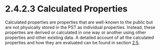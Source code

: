 <html dir="LTR" xmlns:mshelp="http://msdn.microsoft.com/mshelp" xmlns:ddue="http://ddue.schemas.microsoft.com/authoring/2003/5" xmlns:xlink="http://www.w3.org/1999/xlink" xmlns:tool="http://www.microsoft.com/tooltip">
    <head>
        <meta http-equiv="Content-Type" content="text/html; CHARSET=utf-8"></meta>
        <meta name="save" content="history"></meta>
        <title>2.4.2.3 Calculated Properties</title>
        <xml>
            <mshelp:toctitle title="2.4.2.3 Calculated Properties"></mshelp:toctitle>
            <mshelp:rltitle title="[MS-PST]: Calculated Properties"></mshelp:rltitle>
            <mshelp:keyword index="A" term="db5192a9-5307-4c2d-8278-ae1c36be852d"></mshelp:keyword>
            <mshelp:attr name="DCSext.ContentType" value="open specification"></mshelp:attr>
            <mshelp:attr name="AssetID" value="db5192a9-5307-4c2d-8278-ae1c36be852d"></mshelp:attr>
            <mshelp:attr name="TopicType" value="kbRef"></mshelp:attr>
            <mshelp:attr name="DCSext.Title" value="[MS-PST]: Calculated Properties" />
        </xml>
    </head>
    <body>
        <div id="header">
            <h1 class="heading">2.4.2.3 Calculated Properties</h1>
        </div>
        <div id="mainSection">
            <div id="mainBody">
                <div id="allHistory" class="saveHistory"></div>
                <div id="sectionSection0" class="section" name="collapseableSection">
                    

<p>Calculated properties are properties that are well-known to
the public but are not physically stored in the PST as individual properties.
Instead, these properties are derived or calculated in one way or another using
other properties and other existing data. A detailed account of all the
calculated properties and how they are evaluated can be found in section <a href="86dd69f7-8bef-48f3-abab-671b54e00976.md">2.5</a>.</p>
                </div>
            </div>
        </div>
    </body>
</html>